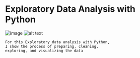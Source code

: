 # Exploratory Data Analysis with Python
![image](https://github.com/Matteo2979/Volcano-Analysis/assets/105907530/80259f85-79ce-4b8d-8409-0696e68282a1)
![alt text](https://github.com/Matteo2979/Volcano-Analysis/issues/1)

    For this Exploratory data analysis with Python,
    I show the process of preparing, cleaning, 
    exploring, and visualizing the data